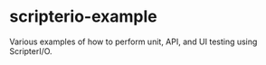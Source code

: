 # scripterio-example
Various examples of how to perform unit, API, and UI testing using ScripterI/O.
